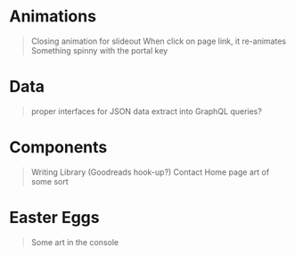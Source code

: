 # Animations

> Closing animation for slideout
> When click on page link, it re-animates
> Something spinny with the portal key

# Data

> proper interfaces for JSON data
> extract into GraphQL queries?

# Components

> Writing
> Library (Goodreads hook-up?)
> Contact
> Home page art of some sort

# Easter Eggs

> Some art in the console
